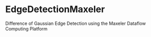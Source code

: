 # EdgeDetectionMaxeler
Difference of Gaussian Edge Detection using the Maxeler Dataflow Computing Platform

